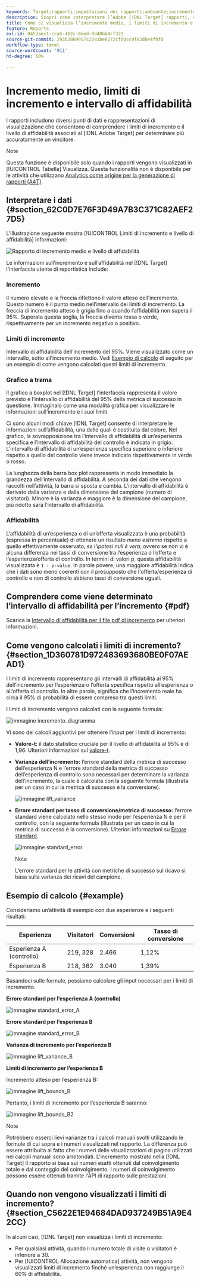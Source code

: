 ```yaml
---
keywords: Target;rapporti;impostazioni dei rapporti;ambiente;incremento;limiti di incremento;varianza;affidabilità;controllo
description: Scopri come interpretare l’Adobe [!DNL Target] rapporti, che includono punti di dati e rappresentazioni di visualizzazione per aiutarti a comprendere i limiti di incremento e il livello di affidabilità delle attività.
title: Come si visualizza l’incremento medio, i limiti di incremento e l’intervallo di affidabilità?
feature: Reports
exl-id: 0453aec1-cca5-462c-8eed-0d40bb4cf323
source-git-commit: 293b2869957c2781be8272cfd0cc9f82d8e4f0f0
workflow-type: tm+mt
source-wordcount: '911'
ht-degree: 60%

---
```


# Incremento medio, limiti di incremento e intervallo di affidabilità

I rapporti includono diversi punti di dati e rappresentazioni di visualizzazione che consentono di comprendere i limiti di incremento e il livello di affidabilità associati al [!DNL Adobe Target] per determinare più accuratamente un vincitore.

>[!NOTE]
>
>Questa funzione è disponibile solo quando i rapporti vengono visualizzati in [!UICONTROL Tabella] Visualizza. Questa funzionalità non è disponibile per le attività che utilizzano [Analytics come origine per la generazione di rapporti (A4T)](/help/main/c-integrating-target-with-mac/a4t/a4t.md#concept_7540C8C04259434AB6EE33B09F47A1DE).

## Interpretare i dati {#section_62C0D7E76F3D49A7B3C371C82AEF27D5}

L&#39;illustrazione seguente mostra [!UICONTROL Limiti di incremento e livello di affidabilità] informazioni:

![Rapporto di incremento medio e livello di affidabilità](/help/main/c-reports/c-report-settings/assets/lift-screenshot-new.png)

Le informazioni sull’incremento e sull’affidabilità nel [!DNL Target] l&#39;interfaccia utente di reportistica include:

### Incremento

Il numero elevato e la freccia riflettono il valore atteso dell’incremento. Questo numero è il punto medio nell’intervallo dei limiti di incremento. La freccia di incremento atteso è grigia fino a quando l’affidabilità non supera il 95%. Superata questa soglia, la freccia diventa rossa o verde, rispettivamente per un incremento negativo o positivo.

### Limiti di incremento

Intervallo di affidabilità dell’incremento del 95%. Viene visualizzato come un intervallo, sotto all’incremento medio. Vedi [Esempio di calcolo](#example) di seguito per un esempio di come vengono calcolati questi limiti di incremento.

### Grafico a trama

Il grafico a boxplot nel [!DNL Target] l’interfaccia rappresenta il valore previsto e l’intervallo di affidabilità del 95% della metrica di successo in questione. Immaginalo come una modalità grafica per visualizzare le informazioni sull’incremento e i suoi limiti.

Ci sono alcuni modi chiave [!DNL Target] consente di interpretare le informazioni sull’affidabilità, una delle quali è costituita dal colore. Nel grafico, la sovrapposizione tra l’intervallo di affidabilità di un’esperienza specifica e l’intervallo di affidabilità del controllo è indicata in grigio. L’intervallo di affidabilità di un’esperienza specifica superiore o inferiore rispetto a quello del controllo viene invece indicato rispettivamente in verde o rosso.

La lunghezza della barra box plot rappresenta in modo immediato la grandezza dell’intervallo di affidabilità. A seconda dei dati che vengono raccolti nell’attività, la barra si sposta e cambia. L’intervallo di affidabilità è derivato dalla varianza e dalla dimensione del campione (numero di visitatori). Minore è la varianza e maggiore è la dimensione del campione, più ridotto sarà l’intervallo di affidabilità.

### Affidabilità

L’affidabilità di un’esperienza o di un’offerta visualizzata è una probabilità (espressa in percentuale) di ottenere un risultato _meno estremo_ rispetto a quello effettivamente osservato, _se l&#39;ipotesi null è vera_, ovvero se non vi è alcuna differenza nei tassi di conversione tra l’esperienza o l’offerta e l’esperienza/offerta di controllo. In termini di valori p, questa affidabilità visualizzata è `1 - p-value`. In parole povere, una maggiore affidabilità indica che i dati sono meno coerenti con il presupposto che l&#39;offerta/esperienza di controllo e non di controllo abbiano tassi di conversione uguali.

## Comprendere come viene determinato l’intervallo di affidabilità per l’incremento {#pdf}

Scarica la [Intervallo di affidabilità per il file pdf di incremento](/help/main/assets/confidence_interval_lift.pdf) per ulteriori informazioni.

## Come vengono calcolati i limiti di incremento? {#section_1D360781D972483693680BE0F07AEAD1}

I limiti di incremento rappresentano gli intervalli di affidabilità al 95% dell’incremento per l’esperienza o l’offerta specifica rispetto all’esperienza o all’offerta di controllo. In altre parole, significa che l’incremento reale ha circa il 95% di probabilità di essere compreso tra questi limiti.

I limiti di incremento vengono calcolati con la seguente formula:

![immagine incremento_diagramma](assets/lift_diagram.png)

Vi sono dei calcoli aggiuntivi per ottenere l’input per i limiti di incremento:

* **Valore-t:** il dato statistico cruciale per il livello di affidabilità al 95% è di 1,96. Ulteriori informazioni sul [valore-t](https://en.wikipedia.org/wiki/T-statistic).
* **Varianza dell’incremento:** l’errore standard della metrica di successo dell’esperienza N e l’errore standard della metrica di successo dell’esperienza di controllo sono necessari per determinare la varianza dell’incremento, la quale è calcolata con la seguente formula (illustrata per un caso in cui la metrica di successo è la conversione).

   ![immagine lift_variance](assets/lift_variance.png)

* **Errore standard per tasso di conversione/metrica di successo:** l’errore standard viene calcolato nello stesso modo per l’esperienza N e per il controllo, con la seguente formula (illustrata per un caso in cui la metrica di successo è la conversione). Ulteriori informazioni su [Errore standard](https://en.wikipedia.org/wiki/Standard_error).

   ![immagine standard_error](assets/standard_error.png)

   >[!NOTE]
   >
   >L’errore standard per le attività con metriche di successo sul ricavo si basa sulla varianza dei ricavi del campione.

## Esempio di calcolo {#example}

Consideriamo un’attività di esempio con due esperienze e i seguenti risultati:

| Esperienza | Visitatori | Conversioni | Tasso di conversione |
|--- |--- |--- |--- |
| Esperienza A (controllo) | 219, 328 | 2.466 | 1,12% |
| Esperienza B | 218, 362 | 3.040 | 1,39% |

Basandoci sulle formule, possiamo calcolare gli input necessari per i limiti di incremento.

**Errore standard per l’esperienza A (controllo)**

![immagine standard_error_A](assets/standard_error_A.png)

**Errore standard per l’esperienza B**

![immagine standard_error_B](assets/standard_error_B.png)

**Varianza di incremento per l’esperienza B**

![immagine lift_variance_B](assets/lift_variance_B.png)

**Limiti di incremento per l’esperienza B**

Incremento atteso per l’esperienza B:

![immagine lift_bounds_B](assets/lift_bounds_B.png)

Pertanto, i limiti di incremento per l’esperienza B saranno:

![immagine lift_bounds_B2](assets/lift_bounds_B2.png)

>[!NOTE]
>
>Potrebbero esserci lievi varianze tra i calcoli manuali svolti utilizzando le formule di cui sopra e i numeri visualizzati nel rapporto. La differenza può essere attribuita al fatto che i numeri delle visualizzazioni di pagina utilizzati nei calcoli manuali sono arrotondati. L’incremento mostrato nella [!DNL Target] Il rapporto si basa sui numeri esatti ottenuti dal coinvolgimento totale e dal conteggio del coinvolgimento. I numeri di coinvolgimento possono essere ottenuti tramite l&#39;API di rapporto sulle prestazioni.

## Quando non vengono visualizzati i limiti di incremento? {#section_C5622E1E94684DAD937249B51A9E42CC}

In alcuni casi, [!DNL Target] non visualizza i limiti di incremento:

* Per qualsiasi attività, quando il numero totale di visite o visitatori è inferiore a 30.
* Per [!UICONTROL Allocazione automatica] attività, non vengono visualizzati limiti di incremento finché un’esperienza non raggiunge il 60% di affidabilità.
